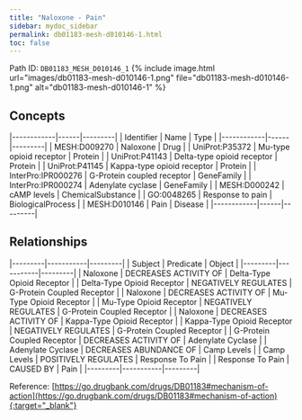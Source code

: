 ```yaml
---
title: "Naloxone - Pain"
sidebar: mydoc_sidebar
permalink: db01183-mesh-d010146-1.html
toc: false 
---
```



Path ID: `DB01183_MESH_D010146_1`
{% include image.html url="images/db01183-mesh-d010146-1.png" file="db01183-mesh-d010146-1.png" alt="db01183-mesh-d010146-1" %}

## Concepts

|------------|------|---------|
| Identifier | Name | Type    |
|------------|------|---------|
| MESH:D009270 | Naloxone | Drug |
| UniProt:P35372 | Mu-type opioid receptor | Protein |
| UniProt:P41143 | Delta-type opioid receptor | Protein |
| UniProt:P41145 | Kappa-type opioid receptor | Protein |
| InterPro:IPR000276 | G-Protein coupled receptor | GeneFamily |
| InterPro:IPR000274 | Adenylate cyclase | GeneFamily |
| MESH:D000242 | cAMP levels | ChemicalSubstance |
| GO:0048265 | Response to pain | BiologicalProcess |
| MESH:D010146 | Pain | Disease |
|------------|------|---------|

## Relationships

|---------|-----------|---------|
| Subject | Predicate | Object  |
|---------|-----------|---------|
| Naloxone | DECREASES ACTIVITY OF | Delta-Type Opioid Receptor |
| Delta-Type Opioid Receptor | NEGATIVELY REGULATES | G-Protein Coupled Receptor |
| Naloxone | DECREASES ACTIVITY OF | Mu-Type Opioid Receptor |
| Mu-Type Opioid Receptor | NEGATIVELY REGULATES | G-Protein Coupled Receptor |
| Naloxone | DECREASES ACTIVITY OF | Kappa-Type Opioid Receptor |
| Kappa-Type Opioid Receptor | NEGATIVELY REGULATES | G-Protein Coupled Receptor |
| G-Protein Coupled Receptor | DECREASES ACTIVITY OF | Adenylate Cyclase |
| Adenylate Cyclase | DECREASES ABUNDANCE OF | Camp Levels |
| Camp Levels | POSITIVELY REGULATES | Response To Pain |
| Response To Pain | CAUSED BY | Pain |
|---------|-----------|---------|

Reference: [https://go.drugbank.com/drugs/DB01183#mechanism-of-action](https://go.drugbank.com/drugs/DB01183#mechanism-of-action){:target="_blank"}